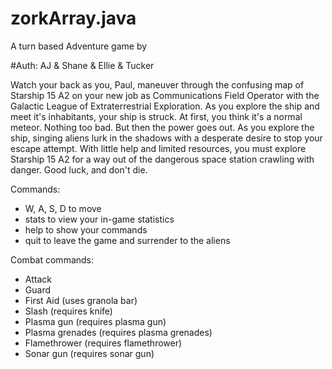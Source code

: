 # zorkArray.java

A turn based Adventure game by 

#Auth: AJ & Shane & Ellie & Tucker

Watch your back as you, Paul, maneuver through the confusing map of Starship 15 A2 on your new job as Communications Field Operator
with the Galactic League of Extraterrestrial Exploration. As you explore the ship and meet it's inhabitants, your ship is struck.
At first, you think it's a normal meteor. Nothing too bad. But then the power goes out. As you explore the ship, singing aliens
lurk in the shadows with a desperate desire to stop your escape attempt. With little help and limited resources, you must explore
Starship 15 A2 for a way out of the dangerous space station crawling with danger. Good luck, and don't die.

Commands:
- W, A, S, D to move
- stats to view your in-game statistics
- help to show your commands
- quit to leave the game and surrender to the aliens

Combat commands:
- Attack
- Guard
- First Aid (uses granola bar)
- Slash (requires knife)
- Plasma gun (requires plasma gun)
- Plasma grenades (requires plasma grenades)
- Flamethrower (requires flamethrower)
- Sonar gun (requires sonar gun)
